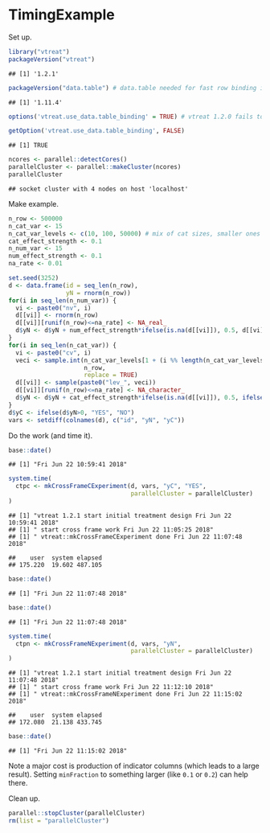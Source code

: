 TimingExample
================

Set up.

``` r
library("vtreat")
packageVersion("vtreat")
```

    ## [1] '1.2.1'

``` r
packageVersion("data.table") # data.table needed for fast row binding in vtreat 1.2.0 and newer.
```

    ## [1] '1.11.4'

``` r
options('vtreat.use_data.table_binding' = TRUE) # vtreat 1.2.0 fails to set this in some cicrumstances

getOption('vtreat.use_data.table_binding', FALSE)
```

    ## [1] TRUE

``` r
ncores <- parallel::detectCores()
parallelCluster <- parallel::makeCluster(ncores)
parallelCluster
```

    ## socket cluster with 4 nodes on host 'localhost'

Make example.

``` r
n_row <- 500000
n_cat_var <- 15
n_cat_var_levels <- c(10, 100, 50000) # mix of cat sizes, smaller ones more likely to create indicators
cat_effect_strength <- 0.1
n_num_var <- 15 
num_effect_strength <- 0.1
na_rate <- 0.01

set.seed(3252)
d <- data.frame(id = seq_len(n_row),
                yN = rnorm(n_row))
for(i in seq_len(n_num_var)) {
  vi <- paste0("nv", i)
  d[[vi]] <- rnorm(n_row)
  d[[vi]][runif(n_row)<=na_rate] <- NA_real_
  d$yN <- d$yN + num_effect_strength*ifelse(is.na(d[[vi]]), 0.5, d[[vi]])
}
for(i in seq_len(n_cat_var)) {
  vi <- paste0("cv", i)
  veci <- sample.int(n_cat_var_levels[1 + (i %% length(n_cat_var_levels))], 
                     n_row, 
                     replace = TRUE)
  d[[vi]] <- sample(paste0("lev_", veci))
  d[[vi]][runif(n_row)<=na_rate] <- NA_character_
  d$yN <- d$yN + cat_effect_strength*ifelse(is.na(d[[vi]]), 0.5, ifelse((veci %% 2) == 1, 1, -1))
}
d$yC <- ifelse(d$yN>0, "YES", "NO")
vars <- setdiff(colnames(d), c("id", "yN", "yC"))
```

Do the work (and time it).

``` r
base::date()
```

    ## [1] "Fri Jun 22 10:59:41 2018"

``` r
system.time(
  ctpc <- mkCrossFrameCExperiment(d, vars, "yC", "YES",
                                  parallelCluster = parallelCluster)
)
```

    ## [1] "vtreat 1.2.1 start initial treatment design Fri Jun 22 10:59:41 2018"
    ## [1] " start cross frame work Fri Jun 22 11:05:25 2018"
    ## [1] " vtreat::mkCrossFrameCExperiment done Fri Jun 22 11:07:48 2018"

    ##    user  system elapsed 
    ## 175.220  19.602 487.105

``` r
base::date()
```

    ## [1] "Fri Jun 22 11:07:48 2018"

``` r
base::date()
```

    ## [1] "Fri Jun 22 11:07:48 2018"

``` r
system.time(
  ctpn <- mkCrossFrameNExperiment(d, vars, "yN", 
                                  parallelCluster = parallelCluster)
)
```

    ## [1] "vtreat 1.2.1 start initial treatment design Fri Jun 22 11:07:48 2018"
    ## [1] " start cross frame work Fri Jun 22 11:12:10 2018"
    ## [1] " vtreat::mkCrossFrameNExperiment done Fri Jun 22 11:15:02 2018"

    ##    user  system elapsed 
    ## 172.080  21.138 433.745

``` r
base::date()
```

    ## [1] "Fri Jun 22 11:15:02 2018"

Note a major cost is production of indicator columns (which leads to a large result). Setting `minFraction` to something larger (like `0.1` or `0.2`) can help there.

Clean up.

``` r
parallel::stopCluster(parallelCluster)
rm(list = "parallelCluster")
```
